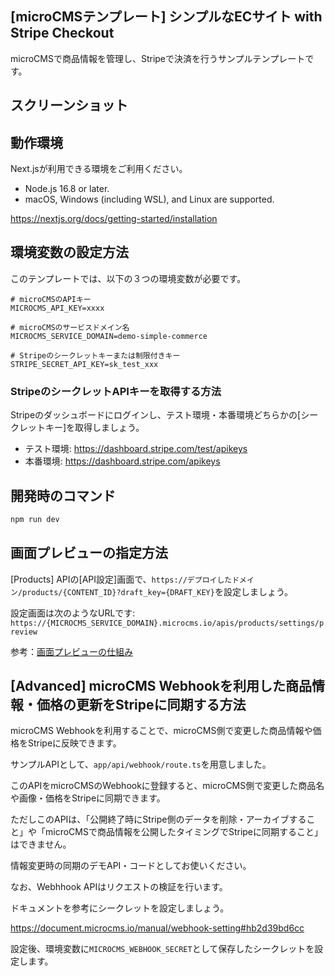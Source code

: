 ## [microCMSテンプレート] シンプルなECサイト with Stripe Checkout

microCMSで商品情報を管理し、Stripeで決済を行うサンプルテンプレートです。

## スクリーンショット


## 動作環境

Next.jsが利用できる環境をご利用ください。

- Node.js 16.8 or later.
- macOS, Windows (including WSL), and Linux are supported.

https://nextjs.org/docs/getting-started/installation

## 環境変数の設定方法

このテンプレートでは、以下の３つの環境変数が必要です。

```
# microCMSのAPIキー
MICROCMS_API_KEY=xxxx

# microCMSのサービスドメイン名
MICROCMS_SERVICE_DOMAIN=demo-simple-commerce

# Stripeのシークレットキーまたは制限付きキー
STRIPE_SECRET_API_KEY=sk_test_xxx
```

### StripeのシークレットAPIキーを取得する方法

Stripeのダッシュボードにログインし、テスト環境・本番環境どちらかの[シークレットキー]を取得しましょう。

- テスト環境: https://dashboard.stripe.com/test/apikeys
- 本番環境: https://dashboard.stripe.com/apikeys


## 開発時のコマンド

```bash
npm run dev
```

## 画面プレビューの指定方法

[Products] APIの[API設定]画面で、`https://デプロイしたドメイン/products/{CONTENT_ID}?draft_key={DRAFT_KEY}`を設定しましょう。

設定画面は次のようなURLです: `https://{MICROCMS_SERVICE_DOMAIN}.microcms.io/apis/products/settings/preview`

参考：[画面プレビューの仕組み](https://document.microcms.io/manual/screen-preview)


## [Advanced] microCMS Webhookを利用した商品情報・価格の更新をStripeに同期する方法

microCMS Webhookを利用することで、microCMS側で変更した商品情報や価格をStripeに反映できます。

サンプルAPIとして、`app/api/webhook/route.ts`を用意しました。

このAPIをmicroCMSのWebhookに登録すると、microCMS側で変更した商品名や画像・価格をStripeに同期できます。

ただしこのAPIは、「公開終了時にStripe側のデータを削除・アーカイブすること」や「microCMSで商品情報を公開したタイミングでStripeに同期すること」はできません。

情報変更時の同期のデモAPI・コードとしてお使いください。

なお、Webhhook APIはリクエストの検証を行います。

ドキュメントを参考にシークレットを設定しましょう。

https://document.microcms.io/manual/webhook-setting#hb2d39bd6cc

設定後、環境変数に`MICROCMS_WEBHOOK_SECRET`として保存したシークレットを設定します。